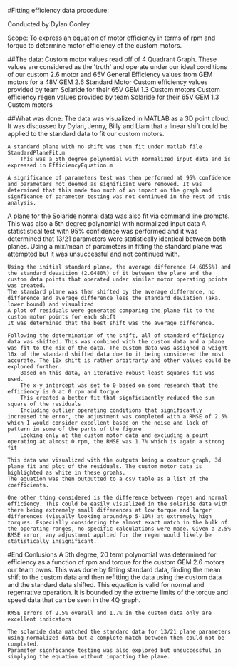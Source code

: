 #Fitting efficiency data procedure:

Conducted by Dylan Conley

Scope: To express an equation of motor efficiency in terms of rpm and torque to determine motor efficiency of the custom motors.

##The data:
	Custom motor values read off of 4 Quadrant Graph. These values are considered as the 'truth' and operate under our ideal conditions of our custom 2.6 motor and 65V
	General Efficiency values from GEM motors for a 48V GEM 2.6 Standard Motor
	Custom efficiency values provided by team Solaride for their 65V GEM 1.3 Custom motors
	Custom efficiency regen values provided by team Solaride for their 65V GEM 1.3 Custom motors

##What was done:
	The data was visualized in MATLAB as a 3D point cloud.
	It was discussed by Dylan, Jenny, Billy and Liam that a linear shift could be applied to the standard data to fit our custom motors.
	
	A standard plane with no shift was then fit under matlab file StandardPlaneFit.m
		This was a 5th degree polynomial with normalized input data and is expressed in EfficiencyEquation.m
	
	A significance of parameters test was then performed at 95% confidence and parameters not deemed as significant were removed. It was determined that this made too much of an impact on the graph and signficance of parameter testing was not continued in the rest of this analysis.
	
  A plane for the Solaride normal data was also fit via command line prompts.
		This was also a 5th degree polynomial with normalized input data
	A statististical test with 95% confidence was performed and it was determined that 13/21 parameters were statistically identical between both planes.
	Using a mix/mean of parameters in fitting the standard plane was attempted but it was unsuccessful and not continued with.

	Using the initial standard plane, the average difference (4.6855%) and the standard devaition (2.0480%) of it between the plane and the custom data points that operated under similar motor operating points was created.
	The standard plane was then shifted by the average difference, no difference and average difference less the standard deviation (aka. lower bound) and visualized
	A plot of residuals were generated comparing the plane fit to the custom motor points for each shift
	It was determined that the best shift was the average difference.

	Following the determination of the shift, all of standard efficiency data was shifted. This was combined with the custom data and a plane was fit to the mix of the data. The custom data was assigned a weight 10x of the standard shifted data due to it being considered the most accurate. The 10x shift is rather arbitrarty and other values could be explored further.
		Based on this data, an iterative robust least squares fit was used. 
		The x-y intercept was set to 0 based on some research that the efficiency is 0 at 0 rpm and torque
		This created a better fit that signficiacntly reduced the sum square of the residuals
		Including outlier operating conditions that significantly increased the error, the adjustment was completed with a RMSE of 2.5% which I would consider excellent based on the noise and lack of pattern in some of the parts of the figure
		Looking only at the custom motor data and excluding a point operating at almost 0 rpm, the RMSE was 1.7% which is again a strong fit

	This data was visualized with the outputs being a contour graph, 3d plane fit and plot of the residuals. The custom motor data is highlighted as white in these grpahs.
	The equation was then outputted to a csv table as a list of the coefficients.

	One other thing considered is the difference between regen and normal efficiency. This could be easily visualized in the solaride data with there being extremely small differences at low torque and larger differences (visually looking around/up 5-10%) at extremely high torques. Especially considering the almost exact match in the bulk of the operating ranges, no specific calculations were made. Given a 2.5% RMSE error, any adjustment applied for the regen would likely be statistically insignificant.

#End Conlusions
	A 5th degree, 20 term polynomial was determined for efficiency as a function of rpm and torque for the custom GEM 2.6 motors our team owns.
	This was done by fitting standard data, finding the mean shift to the custom data and then refitting the data using the custom data and the standard data shifted.
	This equation is valid for normal and regenrative operation. It is bounded by the extreme limits of the torque and speed data that can be seen in the 4Q graph.

	RMSE errors of 2.5% overall and 1.7% in the custom data only are excellent indicators

	The solaride data matched the standard data for 13/21 plane parameters using normalized data but a complete match between them could not be completed.
	Parameter signficance testing was also explored but unsuccessful in simplying the equation without impacting the plane.
	
